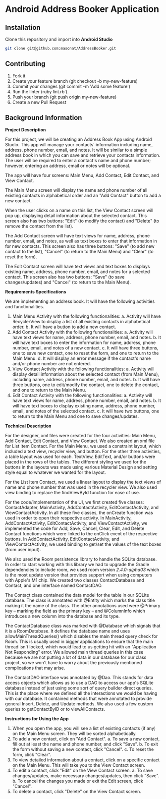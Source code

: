 # Android Address Booker Application

## Installation
Clone this repository and import into **Android Studio**
```bash
git clone git@github.com:masonat/AddressBooker.git
```



## Contributing

1. Fork it
2. Create your feature branch (git checkout -b my-new-feature)
3. Commit your changes (git commit -m 'Add some feature')
4. Run the linter (ruby lint.rb').
5. Push your branch (git push origin my-new-feature)
6. Create a new Pull Request



## Background Information 

**Project Description**

For this project, we will be creating an Address Book App using Android Studio. This app will manage your contacts&#39; information including name, address, phone number, email, and notes. It will be similar to a simple address book in which you can save and retrieve your contacts information. The user will be required to enter a contact&#39;s name and phone number; however, entering an address, email or notes will be optional.

The app will have four screens: Main Menu, Add Contact, Edit Contact, and View Contact.

The Main Menu screen will display the name and phone number of all existing contacts in alphabetical order and an &quot;Add Contact&quot; button to add a new contact.

When the user clicks on a name on this list, the View Contact screen will pop up, displaying detail information about the selected contact. This screen also has two buttons: &quot;Edit&quot; (to modify the contact) and &quot;Delete&quot; (to remove the contact from the list).

The Add Contact screen will have text views for name, address, phone number, email, and notes, as well as text boxes to enter that information in for new contacts. This screen also has three buttons: &quot;Save&quot; (to add new contact to the list), &quot;Cancel&quot; (to return to the Main Menu) and &quot;Clear&quot; (to reset the form).

The Edit Contact screen will have text views and text boxes to displays existing name, address, phone number, email, and notes for a selected contact. This screen also has two buttons: &quot;Save&quot; (to save changes/updates) and &quot;Cancel&quot; (to return to the Main Menu).

**Requirements Specifications**

We are implementing an address book. It will have the following activities and functionalities.

1. Main Menu Activity with the following functionalities:
  a. Activity will have RecyclerView to display a list of all existing contacts in alphabetical order.
  b. It will have a button to add a new contact.
2. Add Contact Activity with the following functionalities:
  a. Activity will have text views for name, address, phone number, email, and notes.
  b. It will have text boxes to enter the information for name, address, phone number, email, and notes of a new contact.
  c. It will have three buttons, one to save new contact, one to reset the form, and one to return to the Main Menu.
  d. It will display an error message if the contact&#39;s name and/or phone number are not entered.
3. View Contact Activity with the following functionalities:
  a. Activity will display detail information about the selected contact (from Main Menu), including name, address, phone number, email, and notes.
  b. It will have three buttons, one to edit/modify the contact, one to delete the contact, and one to return to the Main Menu.
4. Edit Contact Activity with the following functionalities:
  a. Activity will have text views for name, address, phone number, email, and notes.
  b. It will have text boxes to display existing name, address, phone number, email, and notes of the selected contact.
  c. It will have two buttons, one to return to the Main Menu and one to save changes/updates.

**Technical Description**

For the designer, xml files were created for the four activities: Main Menu, Add Contact, Edit Contact, and View Contact. We also created an xml file for List Item Contact. For the Main Menu, we used a constraint layout, which included a text view, recycler view, and button. For the other three activities, a table layout was used for each. TextView, EditText, and/or buttons were placed in the rows of the tables. The different styling we used for the buttons in the layouts was made using various Material Design and setting style equal to whatever we wanted for the layout.

For the List Item Contact, we used a linear layout to display the text views of name and phone number that was used in the recycler view. We also used view binding to replace the findViewById function for ease of use.

For the code/implementation of the UI, we first created five classes: ContactAdapter, MainActivity, AddContactActivity, EditContactActivity, and ViewContactActivity. In all these five classes, the onCreate function was used in order to open their respective activity. In MainActivity, AddContactActivity, EditContactActivity, and ViewContactActivity, we implemented the code for Add, Save, Cancel, Clear, Edit, and Delete Contact functions which were linked to the onClick event of the respective buttons. In AddContactActivity, EditContactActivity, and ViewContactActivity, we used binding to get/set the values of the text boxes (from user input).

We also used the Room persistence library to handle the SQLite database. In order to start working with this library we had to upgrade the Gradle dependencies to include room, we used room version _2.4.0-alpha03_ which is the most update version that provides support when using computers with Apple&#39;s M1 chip. We created two classes ContactDatabase and Contact, and one interface named ContactDAO.

The Contact class contained the data model for the table in our SQLite database. The class is annotated with @Entity which marks the class title making it the name of the class. The other annotations used were @Primary key – marking the field as the primary key – and @ColumnInfo which introduces a new column into the database and its type.

The ContactDatabase class was marked with @Database which signals that it is a RoomDatabase. It defines the database name and uses allowMainThreadQueries() which disables the main thread query check for Room. This is usually used in bigger applications to ensure that the main thread isn&#39;t locked, which would lead to us getting hit with an &quot;Application Not Responding&quot; error. We allowed main thread queries in this case because we are not putting a lot of data in our database for our class project, so we won&#39;t have to worry about the previously mentioned complications that may arise.

The ContactDAO interface was annotated by @Dao. This stands for data access objects which allows us to use a DAO to access our app&#39;s SQLite database instead of just using some sort of query builder direct queries. This is the place where we defined all the interactions we would be having with our database. It contained methods that were annotated to provide general Insert, Delete, and Update methods. We also used a few custom queries to getContactByID or to viewAllContacts.

**Instructions for Using the App**


1. When you open the app, you will see a list of existing contacts (if any) on the Main Menu screen. They will be sorted alphabetically.
2. To add a new contact, click on &quot;Add Contact&quot;.
  a. To save a new contact, fill out at least the name and phone number, and click &quot;Save&quot;.
  b. To exit the form without saving a new contact, click &quot;Cancel&quot;.
  c. To reset the form, click &quot;Clear&quot;.
3. To view detailed information about a contact, click on a specific contact on the Main Menu. This will take you to the View Contact screen.
4. To edit a contact, click &quot;Edit&quot; on the View Contact screen.
  a. To save changes/updates, make necessary changes/updates, then click &quot;Save&quot;.
  b. To cancel the changes you made or exit the Edit screen, click &quot;Cancel&quot;.
5. To delete a contact, click &quot;Delete&quot; on the View Contact screen.
